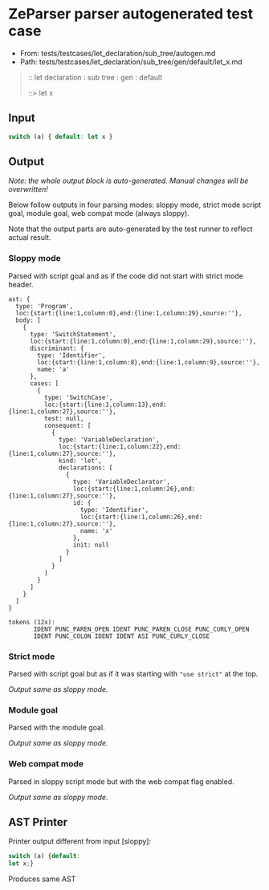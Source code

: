 # ZeParser parser autogenerated test case

- From: tests/testcases/let_declaration/sub_tree/autogen.md
- Path: tests/testcases/let_declaration/sub_tree/gen/default/let_x.md

> :: let declaration : sub tree : gen : default
>
> ::> let x

## Input


`````js
switch (a) { default: let x }
`````

## Output

_Note: the whole output block is auto-generated. Manual changes will be overwritten!_

Below follow outputs in four parsing modes: sloppy mode, strict mode script goal, module goal, web compat mode (always sloppy).

Note that the output parts are auto-generated by the test runner to reflect actual result.

### Sloppy mode

Parsed with script goal and as if the code did not start with strict mode header.

`````
ast: {
  type: 'Program',
  loc:{start:{line:1,column:0},end:{line:1,column:29},source:''},
  body: [
    {
      type: 'SwitchStatement',
      loc:{start:{line:1,column:0},end:{line:1,column:29},source:''},
      discriminant: {
        type: 'Identifier',
        loc:{start:{line:1,column:8},end:{line:1,column:9},source:''},
        name: 'a'
      },
      cases: [
        {
          type: 'SwitchCase',
          loc:{start:{line:1,column:13},end:{line:1,column:27},source:''},
          test: null,
          consequent: [
            {
              type: 'VariableDeclaration',
              loc:{start:{line:1,column:22},end:{line:1,column:27},source:''},
              kind: 'let',
              declarations: [
                {
                  type: 'VariableDeclarator',
                  loc:{start:{line:1,column:26},end:{line:1,column:27},source:''},
                  id: {
                    type: 'Identifier',
                    loc:{start:{line:1,column:26},end:{line:1,column:27},source:''},
                    name: 'x'
                  },
                  init: null
                }
              ]
            }
          ]
        }
      ]
    }
  ]
}

tokens (12x):
       IDENT PUNC_PAREN_OPEN IDENT PUNC_PAREN_CLOSE PUNC_CURLY_OPEN
       IDENT PUNC_COLON IDENT IDENT ASI PUNC_CURLY_CLOSE
`````

### Strict mode

Parsed with script goal but as if it was starting with `"use strict"` at the top.

_Output same as sloppy mode._

### Module goal

Parsed with the module goal.

_Output same as sloppy mode._

### Web compat mode

Parsed in sloppy script mode but with the web compat flag enabled.

_Output same as sloppy mode._

## AST Printer

Printer output different from input [sloppy]:

````js
switch (a) {default:
let x;}
````

Produces same AST
